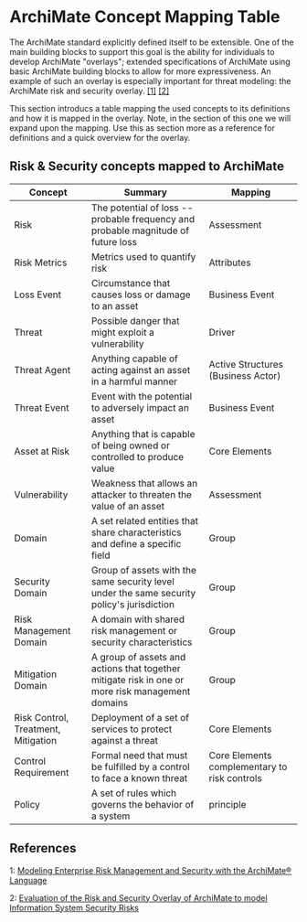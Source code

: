 # ArchiMate Concept Mapping Table
The ArchiMate standard explicitly defined itself to be extensible. 
One of the main building blocks to support this goal is the ability for individuals to develop ArchiMate "overlays"; 
extended specifications of ArchiMate using basic ArchiMate building blocks to allow for more expressiveness.
An example of such an overlay is especially important for threat modeling: the ArchiMate risk and security overlay. [[1]](#references) [[2]](#references)

This section introducs a table mapping the used concepts to its definitions and how it is mapped in the overlay.
Note, in the section of this one we will expand upon the mapping.
Use this as section more as a reference for definitions and a quick overview for the overlay.

## Risk & Security concepts mapped to ArchiMate
| Concept | Summary | Mapping |
| --- | --- | --- |
| Risk | The potential of loss -- probable frequency and probable magnitude of future loss | Assessment  |
| Risk Metrics | Metrics used to quantify risk | Attributes |
| Loss Event | Circumstance that causes loss or damage to an asset | Business Event |
| Threat | Possible danger that might exploit a vulnerability | Driver |
| Threat Agent | Anything capable of acting against an asset in a harmful manner | Active Structures (Business Actor) |
| Threat Event | Event with the potential to adversely impact an asset | Business Event |
| Asset at Risk | Anything that is capable of being owned or controlled to produce value | Core Elements |
| Vulnerability | Weakness that allows an attacker to threaten the value of an asset | Assessment |
| Domain | A set related entities that share characteristics and define a specific field | Group |
| Security Domain | Group of assets with the same security level under the same security policy's jurisdiction | Group |
| Risk Management Domain | A domain with shared risk management or security characteristics | Group |
| Mitigation Domain | A group of assets and actions that together mitigate risk in one or more risk management domains | Group |
| Risk Control, Treatment, Mitigation | Deployment of a set of services to protect against a threat | Core Elements |
| Control Requirement | Formal need that must be fulfilled by a control to face a known threat | Core Elements complementary to risk controls |
| Policy | A set of rules which governs the behavior of a system | principle |

## References
1: [Modeling Enterprise Risk Management and Security with the ArchiMate® Language](https://researchportal.unamur.be/en/publications/modeling-enterprise-risk-management-and-security-with-the-archima)

2: [Evaluation of the Risk and Security Overlay of ArchiMate to model Information System Security Risks](https://ieeexplore.ieee.org/document/8089840)

